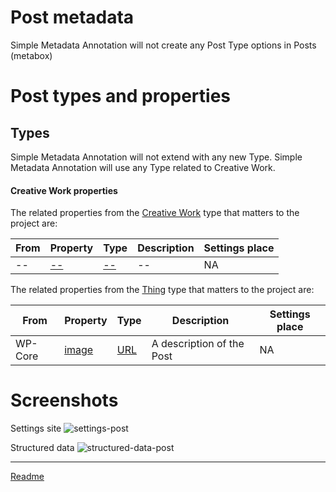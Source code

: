 # Post metadata
Simple Metadata Annotation will not create any Post Type options in Posts (metabox)

# Post types and properties

## Types

Simple Metadata Annotation will not extend with any new Type.  Simple Metadata Annotation will use any Type related to Creative Work.

#### Creative Work properties

The related properties from the [Creative Work](https://schema.org/CreativeWork "https://schema.org/CreativeWork") type that matters to the project are:

| From | Property | Type | Description | Settings place |
| ---- | -------- |----- | ----------- | --------------
| -- | [--](https://schema.org/-- ) | [--](https://schema.org/--) | --  | NA


The related properties from the [Thing](https://schema.org/Thing "https://schema.org/Thing") type that matters to the project are:

| From | Property | Type | Description | Settings place |
| ---- | -------- |----- | ----------- | --------------
| WP-Core | [image](https://schema.org/description) | [URL](https://schema.org/Text) | A description of the Post | NA


# Screenshots
Settings site
![settings-post](/doc/images/settings-post.png)

Structured data
![structured-data-post](/doc/images/structured-data-post.png)

---

[Readme](//Readme.md)
